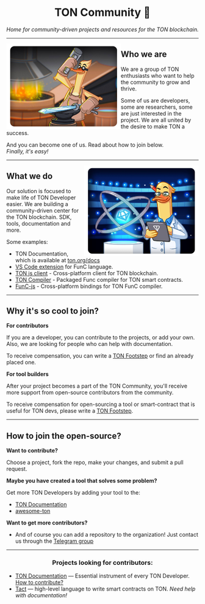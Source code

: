 <h1 align="center">TON Community 💎</h1>
<div align="center"><i>Home for community-driven projects and resources for the TON blockchain.</i></div>

---

<img align="left" width="300" src="https://raw.githubusercontent.com/ton-community/.github/main/profile/imgs/what.png">

## Who we are

We are a group of TON enthusiasts who want to help the community to grow and thrive. 

Some of us are developers, some are researchers, some are just interested in the project. We are all united by the desire to make TON a success.

And you can become one of us. Read about how to join below.  
*Finally, it's easy!*

---

<img align="right" width="300" src="https://raw.githubusercontent.com/ton-community/.github/main/profile/imgs/why.png">


## What we do

Our solution is focused to make life of TON Developer easier. We are building a community-driven center for the TON blockchain. SDK, tools, documentation and more.

Some examples:
- TON Documentation, which is available at [ton.org/docs](https://ton.org/docs)
- [VS Code extension](https://github.com/ton-community/vscode-func) for FunC language.
- [TON js client](https://github.com/ton-community/ton) - Cross-platform client for TON blockchain.
- [TON Compiler](https://github.com/ton-community/ton-compiler) - Packaged Func compiler for TON smart contracts.
- [FunC-js](https://github.com/ton-community/func-js) - Cross-platform bindings for TON FunC compiler.

---


## Why it's so cool to join?

__For contributors__

If you are a developer, you can contribute to the projects, or add your own. Also, we are looking for people who can help with documentation.

To receive compensation, you can write a [TON Footstep](https://github.com/ton-society/ton-footsteps) or find an already placed one.

__For tool builders__

After your project becomes a part of the TON Community, you'll receive more support from open-source contributors from the community.

To receive compensation for open-sourcing a tool or smart-contract that is useful for TON devs, please write a [TON Footstep](https://github.com/ton-society/ton-footsteps).

---

## How to join the open-source?

__Want to contribute?__

Choose a project, fork the repo, make your changes, and submit a pull request.

__Maybe you have created a tool that solves some problem?__

Get more TON Developers by adding your tool to the:
* [TON Documentation](https://github.com/ton-community/ton-docs)
* [awesome-ton](https://github.com/ton-community/awesome-ton)

__Want to get more contributors?__

* And of course you can add a repository to the organization! Just contact us through the [Telegram group](https://t.me/ton_dev_community)


---

<h3 align="center">Projects looking for contributors:</h3>

- [TON Documentation](https://github.com/ton-community/ton-docs) — Essential instrument of every TON Developer. [How to contribute?](https://ton.org/docs/contribute)  
- [Tact](https://github.com/ton-community/tact) — high-level language to write smart contracts on TON. _Need help with documentation!_
